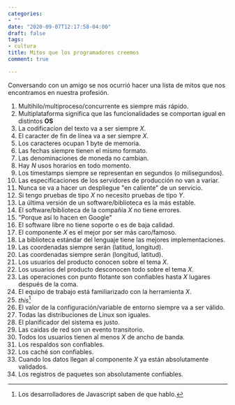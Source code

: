 ```yaml
---
categories:
- ""
date: "2020-09-07T12:17:58-04:00"
draft: false
tags:
- cultura
title: Mitos que los programadores creemos
comment: true

---
```


Conversando con un amigo se nos ocurrió hacer una lista de mitos que
nos encontramos en nuestra profesión.


1. Multihilo/multiproceso/concurrente es siempre más rápido.
2. Multiplataforma significa que las funcionalidades se comportan
   igual en distintos **OS**
3. La codificacíon del texto va a ser siempre *X*.
4. El caracter de fin de línea va a ser siempre *X*.
5. Los caracteres ocupan 1 byte de memoria.
6. Las fechas siempre tienen el mismo formato.
7. Las denominaciones de moneda no cambian.
8. Hay *N* usos horarios en todo momento.
9. Los timestamps siempre se representan en segundos (o milisegundos).
10. Las especificaciones de los servidores de producción no van a variar.
11. Nunca se va a hacer un despliegue "en caliente" de un servicio.
12. Si tengo pruebas de tipo *X* no necesito pruebas de tipo *Y*.
13. La última versión de un software/biblioteca es la más estable.
14. El software/biblioteca de la compañía  *X* no tiene errores.
15. "Porque así lo hacen en Google"
16. El software libre no tiene soporte o es de baja calidad.
17. El componente *X* es el mejor por ser más caro/famoso.
18. La biblioteca estándar del lenguaje tiene las mejores implementaciones.
19. Las coordenadas siempre serán (latitud, longitud).
20. Las coordenadas siempre serán (longitud, latitud).
21. Los usuarios del producto conocen sobre el tema *X*.
22. Los usuarios del producto desconocen todo sobre el tema *X*.
23. Las operaciones con punto flotante son confiables hasta *X*
    lugares después de la coma.
24. El equipo de trabajo está familiarizado con la herramienta *X*.
25. *this*[^1]
26. El valor de la configuración/variable de entorno siempre va a ser
    válido.
27. Todas las distribuciones de Linux son iguales.
28. El planificador del sistema es justo.
29. Las caidas de red son un evento transitorio.
30. Todos los usuarios tienen al menos *X* de ancho de banda.
31. Los respaldos son confiables.
32. Los caché son confiables.
33. Cuando los datos llegan al componente *X* ya están absolutamente
    validados.
34. Los registros de paquetes son absolutamente confiables.


[^1]: Los desarrolladores de Javascript saben de que hablo.
